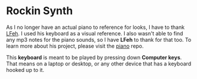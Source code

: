 # Rockin Synth

As I no longer have an actual piano to reference for looks, I have to thank [LFeh](https://github.com/LFeh/). I used his keyboard as a visual reference. I also wasn't able to find any mp3 notes for the piano sounds, so I have **LFeh** to thank for that too.
To learn more about his project, please visit the [piano](https://github.com/LFeh/piano) repo.

This **keyboard** is meant to be played by pressing down **Computer keys**. That means on a laptop or desktop, or any other device that has a keyboard hooked up to it.
